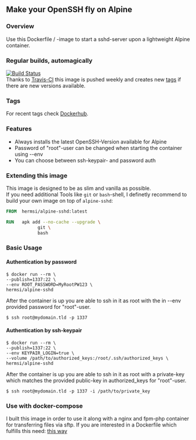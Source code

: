 ## Make your OpenSSH fly on Alpine

### Overview
Use this Dockerfile / -image to start a sshd-server upon a lightweight Alpine container.

### Regular builds, automagically
[![Build Status](https://travis-ci.org/Hermsi1337/docker-sshd.svg?branch=master)](https://travis-ci.org/Hermsi1337/docker-sshd)   
Thanks to [Travis-CI](https://travis-ci.org/) this image is pushed weekly and creates new [tags](https://hub.docker.com/r/hermsi/alpine-sshd/tags/) if there are new versions available.

### Tags
For recent tags check [Dockerhub](https://hub.docker.com/r/hermsi/alpine-sshd/tags/).

### Features
* Always installs the latest OpenSSH-Version available for Alpine
* Password of "root"-user can be changed when starting the container using --env
* You can choose between ssh-keypair- and password auth

### Extending this image
This image is designed to be as slim and vanilla as possible.   
If you need additional Tools like `git` or `bash`-shell, I definetly recommend to build your own image on top of `alpine-sshd`:
```Dockerfile
FROM  hermsi/alpine-sshd:latest

RUN   apk add --no-cache --upgrade \
            git \
            bash
```
### Basic Usage
#### Authentication by password
```
$ docker run --rm \
--publish=1337:22 \
--env ROOT_PASSWORD=MyRootPW123 \
hermsi/alpine-sshd
```

After the container is up you are able to ssh in it as root with the in --env provided password for "root"-user.
```
$ ssh root@mydomain.tld -p 1337
```
#### Authentication by ssh-keypair
```
$ docker run --rm \
--publish=1337:22 \
--env KEYPAIR_LOGIN=true \
--volume /path/to/authorized_keys:/root/.ssh/authorized_keys \
hermsi/alpine-sshd
```
After the container is up you are able to ssh in it as root with a private-key which matches the provided public-key in authorized_keys for "root"-user.
```
$ ssh root@mydomain.tld -p 1337 -i /path/to/private_key
```
### Use with docker-compose
I built this image in order to use it along with a nginx and fpm-php container for transferring files via sftp.
If you are interested in a Dockerfile which fulfills this need: [this way](https://github.com/Hermsi1337/docker-compose/blob/master/full_php_dev_stack/docker-compose.yml)
